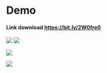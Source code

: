 # Demo

#### Link download https://bit.ly/2W0fre0


![](https://imgur.com/2ltPLLe)            ![](https://imgur.com/34hq0uR.gif)

![](https://i.imgur.com/oKK78wu.gif)

![](https://imgur.com/gTUVy6j.gif)

